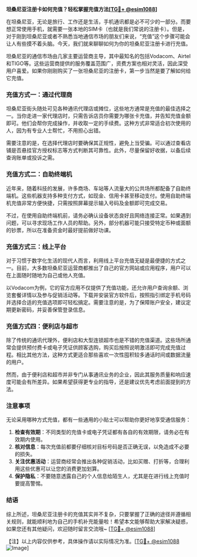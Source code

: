 **坦桑尼亚注册卡如何充值？轻松掌握充值方法[[TG💪+ @esim1088](https://t.me/s/esim1088)]**

在坦桑尼亚，无论是旅行、工作还是生活，手机通讯都是必不可少的一部分。而要想正常使用手机，就需要一张本地的SIM卡（也就是我们常说的注册卡）。但是，对于刚到坦桑尼亚或者不熟悉当地通信市场的朋友们来说，“充值”这个步骤可能会让人有些摸不着头脑。今天，我们就来聊聊如何为你的坦桑尼亚注册卡进行充值。

坦桑尼亚的通信市场由几家主要运营商主导，其中最知名的包括Vodacom、Airtel和TIGO等。这些运营商提供的服务覆盖范围广，资费方案也相对灵活，因此深受用户喜爱。如果你刚刚购买了一张坦桑尼亚的注册卡，第一步当然是要了解如何给它充值。

### 充值方式一：通过代理商

坦桑尼亚街头随处可见各种通讯代理店或摊位，这些地方通常是充值的最佳选择之一。当你走进一家代理店时，只需告诉店员你需要为哪张卡充值，并告知充值金额即可。他们会帮你完成操作，并收取一定的手续费。这种方式非常适合初次使用的人，因为有专业人士帮忙，不用担心出错。

需要注意的是，在选择代理店时要确保其正规性，避免上当受骗。可以通过查看店铺是否悬挂官方授权标志等方式判断其可靠性。此外，尽量保留好收据，以备后续查询账单或投诉之需。

### 充值方式二：自助终端机

近年来，随着科技的发展，许多商场、车站等人流量大的公共场所都配备了自助终端机。这些机器支持多种支付方式，如现金、信用卡甚至移动支付。使用自助终端机充值非常方便快捷，只需按照屏幕提示输入号码及金额即可完成交易。

不过，在使用自助终端机前，请务必确认设备状态良好且网络连接正常。如果遇到问题，可以寻求现场工作人员的帮助。另外，部分机器可能只接受特定币种或面额的钞票，所以在准备资金时最好提前做好功课。

### 充值方式三：线上平台

对于习惯于数字化生活的现代人而言，利用线上平台充值无疑是最便捷的方式之一。目前，大多数坦桑尼亚运营商都推出了自己的官方网站或应用程序，用户可以在上面随时随地为自己或他人充值。

以Vodacom为例，它的官方应用不仅提供了充值功能，还允许用户查询余额、浏览套餐详情以及参与促销活动等。下载并安装官方软件后，按照指引绑定手机号码并选择合适的充值选项即可轻松搞定。需要注意的是，为了保障账户安全，建议定期更新密码，并妥善保管登录信息。

### 充值方式四：便利店与超市

除了传统的通讯代理外，便利店和大型连锁超市也是不错的充值渠道。这些场所通常会提供预付费卡或电子凭证供顾客选购，购买后按照说明激活即可完成充值过程。相比其他方法，这种方式更适合那些喜欢一次性囤积较多通话时间或数据流量的用户。

然而，由于便利店和超市并非专门从事通讯业务的企业，因此其服务质量和响应速度可能会有所差异。如果希望获得更专业的指导，还是建议优先考虑前面提到的方法。

### 注意事项

无论采用哪种方式充值，都有一些通用的小贴士可以帮助你更好地享受通信服务：

1. **检查有效期**：不同类型的充值卡或电子凭证都有各自的有效期限，请务必在有效期内使用。
2. **核对信息**：每次充值前都要仔细核对目标号码是否正确无误，以免造成不必要的损失。
3. **关注优惠活动**：运营商经常会推出各种促销活动，比如买赠、打折等，合理利用这些优惠可以让您的消费更加划算。
4. **保护隐私**：不要随意透露自己的个人信息给陌生人，尤其是在进行线上充值时要提高警惕。

### 结语

综上所述，坦桑尼亚注册卡的充值其实并不复杂，只要掌握了正确的途径并遵循相关规则，就能顺利地为自己的手机补充能量啦！希望本文能够帮助大家解决疑惑，如果您还有其他疑问，欢迎随时留言交流哦~ [[TG💪+ @esim1088](https://t.me/s/esim1088)]

【注】以上内容仅供参考，具体操作请以实际情况为准。[[TG💪+ @esim1088](https://t.me/s/esim1088) ![Image](https://i.postimg.cc/4NQfJmqS/Snipaste-2025-05-13-00-14-12.png)]